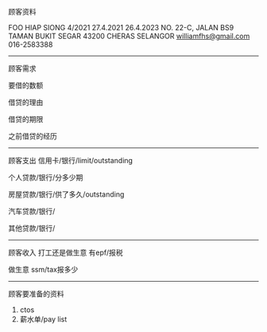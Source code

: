 顾客资料

FOO HIAP SIONG 4/2021 27.4.2021 26.4.2023 NO. 22-C, JALAN BS9 TAMAN BUKIT SEGAR 43200 CHERAS SELANGOR williamfhs@gmail.com 016-2583388

-----------------
顾客需求


要借的数额

借贷的理由

借贷的期限

之前借贷的经历


--------------
顾客支出
信用卡/银行/limit/outstanding


个人贷款/银行/分多少期

房屋贷款/银行/供了多久/outstanding

汽车贷款/银行/


其他贷款/银行/

-----------
顾客收入
打工还是做生意
有epf/报税

做生意 ssm/tax报多少

-------
顾客要准备的资料
1. ctos
2. 薪水单/pay list




